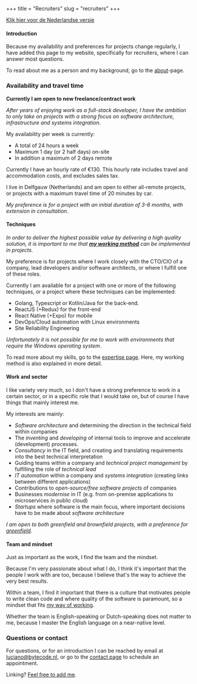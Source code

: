 +++
title = "Recruiters"
slug = "recruiters"
+++

[Klik hier voor de Nederlandse versie](/recruiters-nl)

#### Introduction

Because my availability and preferences for projects change regularly, I have added this page to my website, specifically for recruiters, where I can answer most questions.

To read about me as a person and my background, go to the [about](/over)-page.

### Availability and travel time

**Currently I am open to new freelance/contract work**

*After years of enjoying work as a full-stack developer, I have the ambition to only take on projects with a strong focus on software architecture, infrastructure and systems integration.*

My availability per week is currently:

* A total of 24 hours a week
* Maximum 1 day (or 2 half days) on-site
* In addition a maximum of 2 days remote

Currently I have an hourly rate of €130. This hourly rate includes travel and accommodation costs, and excludes sales tax.

I live in Delfgauw (Netherlands) and am open to either all-remote projects, or projects with a maximum travel time of 20 minutes by car.

_My preference is for a project with an initial duration of 3-6 months, with extension in consultation_.

#### Techniques

*In order to deliver the highest possible value by delivering a high quality solution, it is important to me that <b>[my working method](/expertise#working-method)</b> can be implemented in projects.*

My preference is for projects where I work closely with the CTO/CIO of a company, lead developers and/or software architects, or where I fulfill one of these roles.

Currently I am available for a project with one or more of the following techniques, or a project where these techniques can be implemented:

* Golang, Typescript or Kotlin/Java for the back-end.
* ReactJS (+Redux) for the front-end
* React Native (+Expo) for mobile
* DevOps/Cloud automation with Linux environments
* Site Reliability Engineering

_Unfortunately it is not possible for me to work with environments that require the Windows operating system._

To read more about my skills, go to the [expertise page](/expertise). Here, my working method is also explained in more detail.

#### Work and sector

I like variety very much, so I don't have a strong preference to work in a certain sector, or in a specific role that I would take on, but of course I have things that mainly interest me.

My interests are mainly:

* _Software architecture_ and determining the direction in the technical field within companies
* The _inventing_ and _developing_ of internal tools to improve and accelerate (development) processes.
* _Consultancy_ in the IT field, and creating and translating requirements into the best technical interpretation
* Guiding teams within a company and _technical project management_ by fulfilling the role of _technical lead_
* _IT automation_ within a company and _systems integration_ (creating links between different applications)
* Contributions to _open-source/free software projects_ of companies
* Businesses _modernise_ in IT (e.g. from on-premise applications to microservices in public cloud)
* _Startups_ where software is the main focus, where important decisions have to be made about _software architecture_

_I am open to both greenfield and brownfield projects, with a preference for [greenfield](https://www.quora.com/What-is-the-difference-between-a-brownfield-project-and-greenfield-projects)._

#### Team and mindset

Just as important as the work, I find the team and the mindset.

Because I'm very passionate about what I do, I think it's important that the people I work with are too, because I believe that's the way to achieve the very best results.

Within a team, I find it important that there is a culture that motivates people to write clean code and where quality of the software is paramount, so a mindset that fits [my way of working](https://lucianonooijen.nl/expertise/#werkwijze).

Whether the team is English-speaking or Dutch-speaking does not matter to me, because I master the English language on a near-native level.

### Questions or contact

For questions, or for an introduction I can be reached by email at [luciano@bytecode.nl](mailto:luciano@bytecode.nl), or go to the [contact page](/contact) to schedule an appointment.

Linking? [Feel free to add me](https://www.linkedin.com/in/lucianonooijen/).

